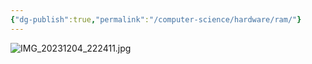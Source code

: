 ```yaml
---
{"dg-publish":true,"permalink":"/computer-science/hardware/ram/"}
---
```


![IMG_20231204_222411.jpg](/img/user/Bit%20Lab%20Organisation/Images/IMG_20231204_222411.jpg)